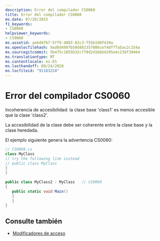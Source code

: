 ```yaml
---
description: Error del compilador CS0060
title: Error del compilador CS0060
ms.date: 07/20/2015
f1_keywords:
- CS0060
helpviewer_keywords:
- CS0060
ms.assetid: ae6d4fb7-5ff9-4883-82c3-f55b190f439a
ms.openlocfilehash: 9ad8d4997b50d883357886cef4dfffa5ac2c154a
ms.sourcegitcommit: 5b475c1855b32cf78d2d1bbb4295e4c236f39464
ms.translationtype: MT
ms.contentlocale: es-ES
ms.lasthandoff: 09/24/2020
ms.locfileid: "91163224"
---
```

# <a name="compiler-error-cs0060"></a>Error del compilador CS0060

Incoherencia de accesibilidad: la clase base 'class1' es menos accesible que la clase 'class2'.  
  
 La accesibilidad de la clase debe ser coherente entre la clase base y la clase heredada.  
  
 El ejemplo siguiente genera la advertencia CS0060:  
  
```csharp  
// CS0060.cs  
class MyClass  
// try the following line instead  
// public class MyClass  
{  
}  
  
public class MyClass2 : MyClass   // CS0060  
{  
   public static void Main()  
   {  
   }  
}  
```  
  
## <a name="see-also"></a>Consulte también

- [Modificadores de acceso](../programming-guide/classes-and-structs/access-modifiers.md)

